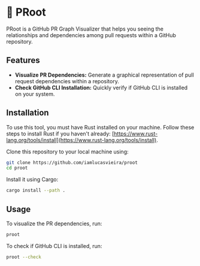 # 🌳 PRoot

PRoot is a GitHub PR Graph Visualizer that helps you seeing the relationships and dependencies among pull requests within a GitHub repository.

## Features

- **Visualize PR Dependencies:** Generate a graphical representation of pull request dependencies within a repository.
- **Check GitHub CLI Installation:** Quickly verify if GitHub CLI is installed on your system.

## Installation

To use this tool, you must have Rust installed on your machine. Follow these steps to install Rust if you haven't already: [https://www.rust-lang.org/tools/install](https://www.rust-lang.org/tools/install).

Clone this repository to your local machine using:

```bash
git clone https://github.com/iamlucasvieira/proot
cd proot
```

Install it using Cargo:

```bash
cargo install --path .
```

## Usage

To visualize the PR dependencies, run:

```bash
proot
```

To check if GitHub CLI is installed, run:

```bash
proot --check
```
